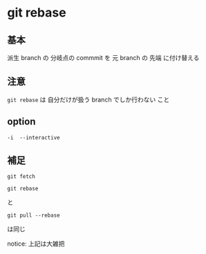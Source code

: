 
# git rebase


## 基本

派生 branch の 分岐点の commmit を 元 branch の 先端 に付け替える


## 注意

`git rebase` は 自分だけが扱う branch でしか行わない こと


## option

```
-i  --interactive
```



## 補足

```
git fetch
```

```
git rebase
```

と

```
git pull --rebase
```

は同じ

notice: 上記は大雑把 


